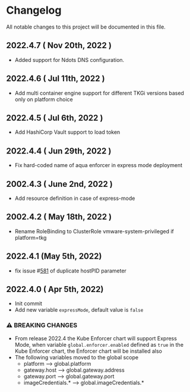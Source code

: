 # Changelog
All notable changes to this project will be documented in this file.

## 2022.4.7 ( Nov 20th, 2022 )
* Added support for Ndots DNS configuration.

## 2022.4.6 ( Jul 11th, 2022 )
* Add multi container engine support for different TKGi versions based only on platform choice

## 2022.4.5 ( Jul 6th, 2022 )
* Add HashiCorp Vault support to load token

## 2022.4.4 ( Jun 29th, 2022 )
* Fix hard-coded name of aqua enforcer in express mode deployment

## 2002.4.3 ( June 2nd, 2022 )
* Add resource definition in case of express-mode

## 2002.4.2 ( May 18th, 2022 )
* Rename RoleBinding to ClusterRole vmware-system-privileged if platform=tkg

## 2022.4.1 (May 5th, 2022)
* fix issue #[581](https://github.com/aquasecurity/aqua-helm/issues/581) of duplicate hostPID parameter

## 2022.4.0 ( Apr 5th, 2022)
* Init commit
* Add new variable `expressMode`, default value is `false`

### ⚠ BREAKING CHANGES
* From release 2022.4 the Kube Enforcer chart will support Express Mode, when variable `global.enforcer.enabled` defined as `true` in the Kube Enforcer chart, the Enforcer chart will be installed also
* The following variables moved to the global scope
    * platform --> global.platform
    * gateway.host --> global.gateway.address
    * gateway.port --> global.gateway.port
    * imageCredentials.* --> global.imageCredentials.*